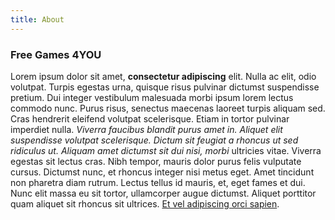 ```yaml
---
title: About
---
```

### Free Games 4YOU

Lorem ipsum dolor sit amet, **consectetur adipiscing** elit. Nulla ac elit, odio volutpat. Turpis egestas urna, quisque risus pulvinar dictumst suspendisse pretium. Dui integer vestibulum malesuada morbi ipsum lorem lectus commodo nunc. Purus risus, senectus maecenas laoreet turpis aliquam sed. Cras hendrerit eleifend volutpat scelerisque. Etiam in tortor pulvinar imperdiet nulla. *Viverra faucibus blandit purus amet in. Aliquet elit suspendisse volutpat scelerisque. Dictum sit feugiat a rhoncus ut sed ridiculus ut. Aliquam amet dictumst sit dui nisi, morbi* ultricies vitae. Viverra egestas sit lectus cras. Nibh tempor, mauris dolor purus felis vulputate cursus. Dictumst nunc, et rhoncus integer nisi metus eget. Amet tincidunt non pharetra diam rutrum. Lectus tellus id mauris, et, eget fames et dui. Nunc elit massa eu sit tortor, ullamcorper augue dictumst. Aliquet porttitor quam aliquet sit rhoncus sit ultrices. [Et vel adipiscing orci sapien](http://google.com).